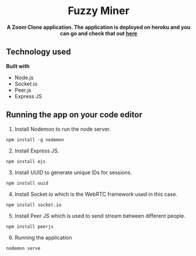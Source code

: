 <h1 align="center">Fuzzy Miner</h1>
<div align="center">
  <strong>A Zoom Clone application. The application is deployed on heroku and you can go and check that out <a href="https://zoomcloneproject.herokuapp.com/">here</a> </strong>
</div>

## Technology used

<b>Built with</b>
- Node.js
- Socket.io
- Peer.js
- Express JS

## Running the app on your code editor
1. Install Nodemon to run the node server.
```
npm install -g nodemon
```
2. Install Express JS.
```
npm install ejs
```
3. Install UUID to generate unique IDs for sessions.
```
npm install uuid
```
4. Install Socket.io which is the WebRTC framework used in this case.
```
npm install socket.io
```
5. Install Peer JS which is used to send stream between different people.
```
npm install peerjs
```
6. Running the application
```
nodemon serve
```
